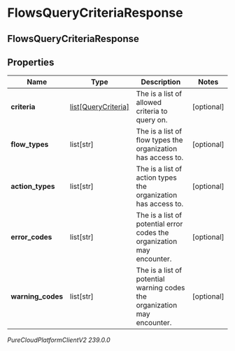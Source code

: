 # FlowsQueryCriteriaResponse

## FlowsQueryCriteriaResponse

## Properties

|Name | Type | Description | Notes|
|------------ | ------------- | ------------- | -------------|
| **criteria** | [list[QueryCriteria]](QueryCriteria) | The is a list of allowed criteria to query on. | [optional] |
| **flow_types** | list[str] | The is a list of flow types the organization has access to. | [optional] |
| **action_types** | list[str] | The is a list of action types the organization has access to. | [optional] |
| **error_codes** | list[str] | The is a list of potential error codes the organization may encounter. | [optional] |
| **warning_codes** | list[str] | The is a list of potential warning codes the organization may encounter. | [optional] |



_PureCloudPlatformClientV2 239.0.0_
